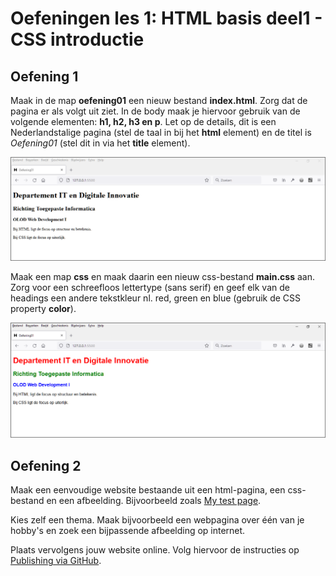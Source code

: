 # Oefeningen les 1: HTML basis deel1 - CSS introductie

## Oefening 1
Maak in de map **oefening01** een nieuw bestand **index.html**. Zorg dat de pagina er als volgt uit ziet. In de body maak je hiervoor gebruik van de volgende elementen: **h1, h2, h3 en p**. Let op de details, dit is een Nederlandstalige pagina (stel de taal in bij het **html** element) en de titel is *Oefening01* (stel dit in via het **title** element).

![oefening01 zonder CSS](images/oefening01a.png)

Maak een map **css** en maak daarin een nieuw css-bestand **main.css** aan.
Zorg voor een schreefloos lettertype (sans serif) en geef elk van de headings een andere tekstkleur nl. red, green en blue (gebruik de CSS property **color**).

![oefening01 met CSS](images/oefening01b.png)

## Oefening 2

Maak een eenvoudige website bestaande uit een html-pagina, een css-bestand en een afbeelding. Bijvoorbeeld zoals [My test page](https://web-development-i.github.io/01SOL-HTMLBasisDeel1-CSSIntro/oefening02/).

Kies zelf een thema. Maak bijvoorbeeld een webpagina over één van je hobby's en zoek een bijpassende afbeelding op internet.

Plaats vervolgens jouw website online. Volg hiervoor de instructies op [Publishing via GitHub](https://developer.mozilla.org/en-US/docs/Learn/Getting_started_with_the_web/Publishing_your_website#publishing_via_github).
